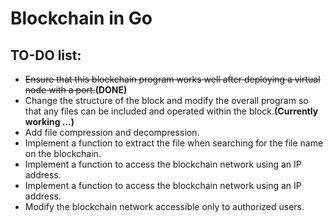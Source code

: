 # Blockchain in Go

## TO-DO list:
* ~~Ensure that this blockchain program works well after deploying a virtual node with a port.~~**(DONE)**<br>
* Change the structure of the block and modify the overall program so that any files can be included and operated within the block.**(Currently working ...)**<br>
* Add file compression and decompression.<br>
* Implement a function to extract the file when searching for the file name on the blockchain.<br>
* Implement a function to access the blockchain network using an IP address.<br>
* Implement a function to access the blockchain network using an IP address.<br>
* Modify the blockchain network accessible only to authorized users.<br>
